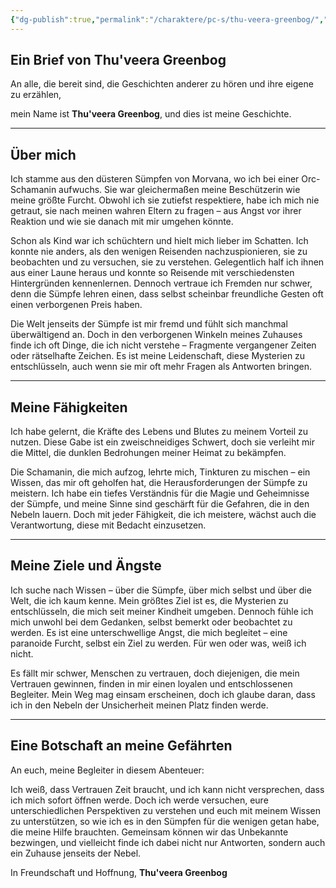 ```yaml
---
{"dg-publish":true,"permalink":"/charaktere/pc-s/thu-veera-greenbog/","tags":["DND","PC","Tobi"],"created":"2025-01-13T09:48:26.657+01:00","updated":"2025-02-02T20:08:00.794+01:00"}
---
```


## Ein Brief von Thu'veera Greenbog

An alle, die bereit sind, die Geschichten anderer zu hören und ihre eigene zu erzählen,

mein Name ist **Thu'veera Greenbog**, und dies ist meine Geschichte.

---

## Über mich

Ich stamme aus den düsteren Sümpfen von Morvana, wo ich bei einer Orc-Schamanin aufwuchs. Sie war gleichermaßen meine Beschützerin wie meine größte Furcht. Obwohl ich sie zutiefst respektiere, habe ich mich nie getraut, sie nach meinen wahren Eltern zu fragen – aus Angst vor ihrer Reaktion und wie sie danach mit mir umgehen könnte.

Schon als Kind war ich schüchtern und hielt mich lieber im Schatten. Ich konnte nie anders, als den wenigen Reisenden nachzuspionieren, sie zu beobachten und zu versuchen, sie zu verstehen. Gelegentlich half ich ihnen aus einer Laune heraus und konnte so Reisende mit verschiedensten Hintergründen kennenlernen. Dennoch vertraue ich Fremden nur schwer, denn die Sümpfe lehren einen, dass selbst scheinbar freundliche Gesten oft einen verborgenen Preis haben.

Die Welt jenseits der Sümpfe ist mir fremd und fühlt sich manchmal überwältigend an. Doch in den verborgenen Winkeln meines Zuhauses finde ich oft Dinge, die ich nicht verstehe – Fragmente vergangener Zeiten oder rätselhafte Zeichen. Es ist meine Leidenschaft, diese Mysterien zu entschlüsseln, auch wenn sie mir oft mehr Fragen als Antworten bringen.

---

## Meine Fähigkeiten

Ich habe gelernt, die Kräfte des Lebens und Blutes zu meinem Vorteil zu nutzen. Diese Gabe ist ein zweischneidiges Schwert, doch sie verleiht mir die Mittel, die dunklen Bedrohungen meiner Heimat zu bekämpfen.

Die Schamanin, die mich aufzog, lehrte mich, Tinkturen zu mischen – ein Wissen, das mir oft geholfen hat, die Herausforderungen der Sümpfe zu meistern. Ich habe ein tiefes Verständnis für die Magie und Geheimnisse der Sümpfe, und meine Sinne sind geschärft für die Gefahren, die in den Nebeln lauern. Doch mit jeder Fähigkeit, die ich meistere, wächst auch die Verantwortung, diese mit Bedacht einzusetzen.

---

## Meine Ziele und Ängste

Ich suche nach Wissen – über die Sümpfe, über mich selbst und über die Welt, die ich kaum kenne. Mein größtes Ziel ist es, die Mysterien zu entschlüsseln, die mich seit meiner Kindheit umgeben. Dennoch fühle ich mich unwohl bei dem Gedanken, selbst bemerkt oder beobachtet zu werden. Es ist eine unterschwellige Angst, die mich begleitet – eine paranoide Furcht, selbst ein Ziel zu werden. Für wen oder was, weiß ich nicht.

Es fällt mir schwer, Menschen zu vertrauen, doch diejenigen, die mein Vertrauen gewinnen, finden in mir einen loyalen und entschlossenen Begleiter. Mein Weg mag einsam erscheinen, doch ich glaube daran, dass ich in den Nebeln der Unsicherheit meinen Platz finden werde.

---

## Eine Botschaft an meine Gefährten

An euch, meine Begleiter in diesem Abenteuer:

Ich weiß, dass Vertrauen Zeit braucht, und ich kann nicht versprechen, dass ich mich sofort öffnen werde. Doch ich werde versuchen, eure unterschiedlichen Perspektiven zu verstehen und euch mit meinem Wissen zu unterstützen, so wie ich es in den Sümpfen für die wenigen getan habe, die meine Hilfe brauchten. Gemeinsam können wir das Unbekannte bezwingen, und vielleicht finde ich dabei nicht nur Antworten, sondern auch ein Zuhause jenseits der Nebel.

In Freundschaft und Hoffnung,
**Thu'veera Greenbog**
